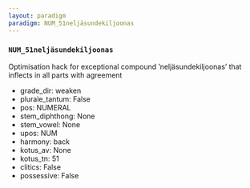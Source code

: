 ```yaml
---
layout: paradigm
paradigm: NUM_51neljäsundekiljoonas
---
```

### ` NUM_51neljäsundekiljoonas `

Optimisation hack for exceptional compound ’neljäsundekiljoonas’ that inflects in all parts with agreement
* grade_dir: weaken
* plurale_tantum: False
* pos: NUMERAL
* stem_diphthong: None
* stem_vowel: None
* upos: NUM
* harmony: back
* kotus_av: None
* kotus_tn: 51
* clitics: False
* possessive: False
